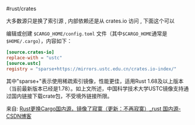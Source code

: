 #rust/crates 

大多数源只是换了索引源 , 内部依赖还是从 crates.io 访问 , 下面这个可以

编辑或创建 `$CARGO_HOME/config.toml` 文件（其中`$CARGO_HOME`通常是`$HOME/.cargo`），内容如下：

```toml
[source.crates-io]   
replace-with = "ustc"      
[source.ustc]   
registry = "sparse+https://mirrors.ustc.edu.cn/crates.io-index/"   
```

其中"sparse+"表示使用稀疏索引镜像，性能更佳，适用Rust 1.68及以上版本（当前最新版本已经是1.78）。如上文所述，中国科学技术大学USTC镜像支持通过国内链接下载crate包，不受境外链接所限。  
  

来自: [Rust更换Cargo国内源，镜像了寂寞（更新：不再寂寞）_rust 国内源-CSDN博客](https://blog.csdn.net/liigo/article/details/132814673)